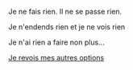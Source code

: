 Je ne fais rien. Il ne se passe rien.

Je n'endends rien et je ne vois rien

Je n'ai rien a faire non plus...

[Je revois mes autres options](../feu-de-camp.md)
